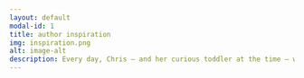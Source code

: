 ```yaml
---
layout: default
modal-id: 1
title: author inspiration
img: inspiration.png
alt: image-alt
description: Every day, Chris – and her curious toddler at the time – would walk to the church bells for a daily song. As his fascination for bells grew, he inspired a family road trip to see one of America’s largest carillon bell towers. <br/><br/> <img src="../img/Inspiration_Bell.jpg" onload="this.width/=2;"/> <br/>Moreover, he inspired Chris to write his namesake picture book Teddy Lou, Bell Guru! Her kids give Chris a chance to see the world with fresh eyes… and spark inspiration for new stories along the way! Happy reading!
---
```

